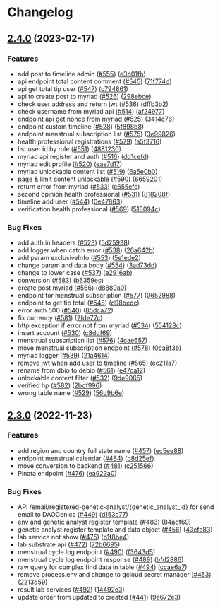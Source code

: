 # Changelog

## [2.4.0](https://github.com/debionetwork/debio-backend/compare/2.3.0...2.4.0) (2023-02-17)


### Features

* add post to timeline admin ([#555](https://github.com/debionetwork/debio-backend/issues/555)) ([e3b01fb](https://github.com/debionetwork/debio-backend/commit/e3b01fb040a52818562fc03cb6bb17f8946905ba))
* api endpoint total content comment ([#545](https://github.com/debionetwork/debio-backend/issues/545)) ([71f774d](https://github.com/debionetwork/debio-backend/commit/71f774df8f705956e96c2270a375049663be4458))
* api get total tip user ([#547](https://github.com/debionetwork/debio-backend/issues/547)) ([c794861](https://github.com/debionetwork/debio-backend/commit/c794861f40a0b33391ffb012abb61499c0217a3f))
* api to create post to myriad ([#526](https://github.com/debionetwork/debio-backend/issues/526)) ([298ebce](https://github.com/debionetwork/debio-backend/commit/298ebceb0a2db0ac6f509e6c34bd78d0e08d7658))
* check user address and return jwt ([#536](https://github.com/debionetwork/debio-backend/issues/536)) ([dffb3b2](https://github.com/debionetwork/debio-backend/commit/dffb3b215cac017c9497e029d62d61620f5564ca))
* check username from myriad api ([#514](https://github.com/debionetwork/debio-backend/issues/514)) ([af24977](https://github.com/debionetwork/debio-backend/commit/af249770eee596ee90e0f1aaeb37de22e6367b1a))
* endpoint api get nonce from myriad ([#525](https://github.com/debionetwork/debio-backend/issues/525)) ([3414c76](https://github.com/debionetwork/debio-backend/commit/3414c76f5ec0d14016d0c01e0f8062719d47afb2))
* endpoint custom timeline ([#528](https://github.com/debionetwork/debio-backend/issues/528)) ([5f898b8](https://github.com/debionetwork/debio-backend/commit/5f898b819393e47ebeab68c945dd4459b1ea12d1))
* endpoint menstrual subscription list ([#575](https://github.com/debionetwork/debio-backend/issues/575)) ([3e99826](https://github.com/debionetwork/debio-backend/commit/3e99826d86462e2afb634f0f54e43d376c722a55))
* health professional registrations ([#579](https://github.com/debionetwork/debio-backend/issues/579)) ([a5f3716](https://github.com/debionetwork/debio-backend/commit/a5f3716bcd5c96028e791c7c83145d32f19b8b6d))
* list user id by role ([#551](https://github.com/debionetwork/debio-backend/issues/551)) ([4881230](https://github.com/debionetwork/debio-backend/commit/4881230965e4754260ac51c163417dcf0e019756))
* myriad api register and auth ([#516](https://github.com/debionetwork/debio-backend/issues/516)) ([dd1cefd](https://github.com/debionetwork/debio-backend/commit/dd1cefd69ea829e85e19acf8c75ecff9667c5b4c))
* myriad edit profile ([#520](https://github.com/debionetwork/debio-backend/issues/520)) ([eae7d17](https://github.com/debionetwork/debio-backend/commit/eae7d1708307bac0583a6c1dcc9936eb139302f7))
* myriad unlockable content list ([#519](https://github.com/debionetwork/debio-backend/issues/519)) ([6a5e0b0](https://github.com/debionetwork/debio-backend/commit/6a5e0b0e9822b74e5a4d799609252a621b1b9979))
* page & limit content unlockable ([#590](https://github.com/debionetwork/debio-backend/issues/590)) ([6659201](https://github.com/debionetwork/debio-backend/commit/6659201af32ee6397ffd48bd29a30422d25712bf))
* return error from myriad ([#533](https://github.com/debionetwork/debio-backend/issues/533)) ([c655efc](https://github.com/debionetwork/debio-backend/commit/c655efca2e3f15ef6dd9d6d521c9f7092a34daa3))
* second opinion health professional ([#531](https://github.com/debionetwork/debio-backend/issues/531)) ([818208f](https://github.com/debionetwork/debio-backend/commit/818208f4bac5faaf267e45d87949376ee4605476))
* timeline add user ([#544](https://github.com/debionetwork/debio-backend/issues/544)) ([0e47863](https://github.com/debionetwork/debio-backend/commit/0e47863bd023f4a7fa983af0c34175cbe0f48170))
* verification health professional ([#569](https://github.com/debionetwork/debio-backend/issues/569)) ([518094c](https://github.com/debionetwork/debio-backend/commit/518094c479eccb75e62c1cdede4fb789fbce6541))


### Bug Fixes

* add auth in headers ([#523](https://github.com/debionetwork/debio-backend/issues/523)) ([5d25938](https://github.com/debionetwork/debio-backend/commit/5d2593822f7949458e2e78f51ca57c8f8a3939ad))
* add logger when catch error ([#538](https://github.com/debionetwork/debio-backend/issues/538)) ([26a642b](https://github.com/debionetwork/debio-backend/commit/26a642b2a6f268cc5a102ad207a9d5b671ad5803))
* add param exclusiveInfo ([#553](https://github.com/debionetwork/debio-backend/issues/553)) ([5e1ede2](https://github.com/debionetwork/debio-backend/commit/5e1ede22b65826ab95cb887283b104110fd30773))
* change param and data body ([#554](https://github.com/debionetwork/debio-backend/issues/554)) ([3ad73dd](https://github.com/debionetwork/debio-backend/commit/3ad73dd01f292cdbd6d435b7d31333b3eb336c5d))
* change to lower case ([#537](https://github.com/debionetwork/debio-backend/issues/537)) ([e2916ab](https://github.com/debionetwork/debio-backend/commit/e2916ab6f981245a7081847ac9e2daa45b372176))
* conversion ([#583](https://github.com/debionetwork/debio-backend/issues/583)) ([b6359ec](https://github.com/debionetwork/debio-backend/commit/b6359ec2cdf8ec9429b547ba34a24ec3831c2b17))
* create post myriad ([#566](https://github.com/debionetwork/debio-backend/issues/566)) ([d8889a0](https://github.com/debionetwork/debio-backend/commit/d8889a0d7404be3634a92874c3cc87e55a46cdd3))
* endpoint for menstrual subscription ([#577](https://github.com/debionetwork/debio-backend/issues/577)) ([0652988](https://github.com/debionetwork/debio-backend/commit/06529884cf7473a6d285672c92e624c9e056fbbf))
* endpoint to get tip total ([#548](https://github.com/debionetwork/debio-backend/issues/548)) ([d98bedc](https://github.com/debionetwork/debio-backend/commit/d98bedcf97e4c000c8662db2b39031a34825b4cb))
* error auth 500 ([#540](https://github.com/debionetwork/debio-backend/issues/540)) ([85dca72](https://github.com/debionetwork/debio-backend/commit/85dca72d7087348bf4a925612142465fb908fc1d))
* fix currency ([#581](https://github.com/debionetwork/debio-backend/issues/581)) ([2fde77c](https://github.com/debionetwork/debio-backend/commit/2fde77c46d522acfbcb92e0e817f1ec2930a671c))
* http exception if error not from myriad ([#534](https://github.com/debionetwork/debio-backend/issues/534)) ([554128c](https://github.com/debionetwork/debio-backend/commit/554128c1f313c3bf393a75d73135802c163ac195))
* insert account ([#530](https://github.com/debionetwork/debio-backend/issues/530)) ([c8ddf69](https://github.com/debionetwork/debio-backend/commit/c8ddf691d5b82ef5a21a6f20e71f7dc5edd27245))
* menstrual subscription list ([#576](https://github.com/debionetwork/debio-backend/issues/576)) ([4cae657](https://github.com/debionetwork/debio-backend/commit/4cae657f708ce933af80352d059bb1066a01fc46))
* move menstrual subscription endpoint ([#578](https://github.com/debionetwork/debio-backend/issues/578)) ([0ca8f3b](https://github.com/debionetwork/debio-backend/commit/0ca8f3bd34930c36eedbebca1372d4f8349a0fa1))
* myriad logger ([#539](https://github.com/debionetwork/debio-backend/issues/539)) ([21a4614](https://github.com/debionetwork/debio-backend/commit/21a46148b074a985091ed9bb9f819d47b55d9160))
* remove jwt when add user to timeline ([#565](https://github.com/debionetwork/debio-backend/issues/565)) ([ec211a7](https://github.com/debionetwork/debio-backend/commit/ec211a7d03fdd0c1da2ceb04138e3edbf2d94f1b))
* rename from dbio to debio ([#561](https://github.com/debionetwork/debio-backend/issues/561)) ([e47ca12](https://github.com/debionetwork/debio-backend/commit/e47ca129a6d76f7791489e8913aba58600a74dd6))
* unlockable content filter ([#532](https://github.com/debionetwork/debio-backend/issues/532)) ([9de9065](https://github.com/debionetwork/debio-backend/commit/9de90656b58a6a731edbe7b9fca4d33cb2909d4a))
* verified hp ([#582](https://github.com/debionetwork/debio-backend/issues/582)) ([2bdf996](https://github.com/debionetwork/debio-backend/commit/2bdf996c61153287b14f2b8825006b559952fd27))
* wrong table name ([#529](https://github.com/debionetwork/debio-backend/issues/529)) ([56d9b6e](https://github.com/debionetwork/debio-backend/commit/56d9b6e6e9064950ea2f38b3f8332377dfc39c22))

## [2.3.0](https://github.com/debionetwork/debio-backend/compare/2.2.5...2.3.0) (2022-11-23)


### Features

* add region and country full state name ([#457](https://github.com/debionetwork/debio-backend/issues/457)) ([ec5ee88](https://github.com/debionetwork/debio-backend/commit/ec5ee88639c2f783728b1a86979cd9f1a0a39547))
* endpoint menstrual calendar ([#484](https://github.com/debionetwork/debio-backend/issues/484)) ([b8d25ef](https://github.com/debionetwork/debio-backend/commit/b8d25ef594b632c64f5c00c843e0e14c8548b0f1))
* move conversion to backend ([#481](https://github.com/debionetwork/debio-backend/issues/481)) ([c251566](https://github.com/debionetwork/debio-backend/commit/c251566f9234f7e60f4313aa67f769caf0e6006b))
* Pinata endpoint ([#476](https://github.com/debionetwork/debio-backend/issues/476)) ([ea923a0](https://github.com/debionetwork/debio-backend/commit/ea923a0240d9c4e6a5d98bf0e0f5843e41edf406))


### Bug Fixes

* API /email/registered-genetic-analyst/{genetic_analyst_id} for send email to DAOGenics ([#449](https://github.com/debionetwork/debio-backend/issues/449)) ([d153c77](https://github.com/debionetwork/debio-backend/commit/d153c778f8e49dacdccc05f45922937ecc2f8c07))
* env and genetic analyst register template ([#483](https://github.com/debionetwork/debio-backend/issues/483)) ([84adf69](https://github.com/debionetwork/debio-backend/commit/84adf69bb810fd290c5e3b1887a853bc9af737cc))
* genetic analyst register template and data object ([#456](https://github.com/debionetwork/debio-backend/issues/456)) ([43cfe83](https://github.com/debionetwork/debio-backend/commit/43cfe83167aa32594525e33d22363af8f83926da))
* lab service not show ([#475](https://github.com/debionetwork/debio-backend/issues/475)) ([b1f8be4](https://github.com/debionetwork/debio-backend/commit/b1f8be4a50efcf642787dea828f26930da6b387e))
* lab substrate api ([#472](https://github.com/debionetwork/debio-backend/issues/472)) ([72b6695](https://github.com/debionetwork/debio-backend/commit/72b66952e5faf52ab2aadb6c6c1a413faed0c56f))
* menstrual cycle log endpoint ([#490](https://github.com/debionetwork/debio-backend/issues/490)) ([f3643d5](https://github.com/debionetwork/debio-backend/commit/f3643d50fa6354faa2850373341ee4f72633f872))
* menstrual cycle log endpoint response ([#489](https://github.com/debionetwork/debio-backend/issues/489)) ([bfd2886](https://github.com/debionetwork/debio-backend/commit/bfd28867f57b84a4a1f2408b86b09f6c7591d771))
* raw query for complex find data in table ([#494](https://github.com/debionetwork/debio-backend/issues/494)) ([ccae6a7](https://github.com/debionetwork/debio-backend/commit/ccae6a71df3e7be0a45b4e8e5d35df90b6336cf9))
* remove process.env and change to gcloud secret manager ([#453](https://github.com/debionetwork/debio-backend/issues/453)) ([2213d59](https://github.com/debionetwork/debio-backend/commit/2213d59cbfad93d304a777b671e5b4f1172fe091))
* result lab services ([#492](https://github.com/debionetwork/debio-backend/issues/492)) ([14492e3](https://github.com/debionetwork/debio-backend/commit/14492e31460bb1134e2dc3957f7ab4871fd7c581))
* update order from updated to created ([#441](https://github.com/debionetwork/debio-backend/issues/441)) ([9e672e3](https://github.com/debionetwork/debio-backend/commit/9e672e317775e7770b7978a025286d096d93734f))
